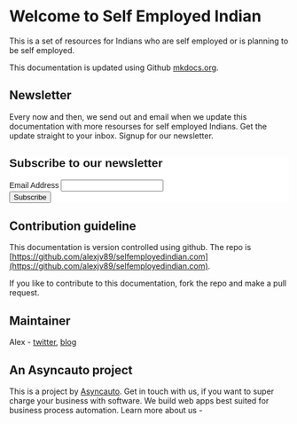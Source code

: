# Welcome to Self Employed Indian

This is a set of resources for Indians who are self employed or is planning to be self employed.

This documentation is updated using Github [mkdocs.org](https://mkdocs.org).

## Newsletter
Every now and then, we send out and email when we update this documentation with more resourses for self employed Indians. Get the update straight to your inbox. Signup for our newsletter. 


<!-- Begin Mailchimp Signup Form -->
<link href="//cdn-images.mailchimp.com/embedcode/classic-10_7.css" rel="stylesheet" type="text/css">
<style type="text/css">
	#mc_embed_signup{background:#fff; clear:left; font:14px Helvetica,Arial,sans-serif; }
	/* Add your own Mailchimp form style overrides in your site stylesheet or in this style block.
	   We recommend moving this block and the preceding CSS link to the HEAD of your HTML file. */
</style>
<div id="mc_embed_signup">
<form action="https://selfemployedindian.us10.list-manage.com/subscribe/post?u=b05da5fbe896c6494cd9f0d2d&amp;id=94a6e2c22a" method="post" id="mc-embedded-subscribe-form" name="mc-embedded-subscribe-form" class="validate" target="_blank" novalidate>
    <div id="mc_embed_signup_scroll">
	<h2>Subscribe to our newsletter</h2>
<div class="mc-field-group">
	<label for="mce-EMAIL">Email Address </label>
	<input type="email" value="" name="EMAIL" class="required email" id="mce-EMAIL">
</div>
	<div id="mce-responses" class="clear">
		<div class="response" id="mce-error-response" style="display:none"></div>
		<div class="response" id="mce-success-response" style="display:none"></div>
	</div>    <!-- real people should not fill this in and expect good things - do not remove this or risk form bot signups-->
    <div style="position: absolute; left: -5000px;" aria-hidden="true"><input type="text" name="b_b05da5fbe896c6494cd9f0d2d_94a6e2c22a" tabindex="-1" value=""></div>
    <div class="clear"><input type="submit" value="Subscribe" name="subscribe" id="mc-embedded-subscribe" class="button"></div>
    </div>
</form>
</div>
<script type='text/javascript' src='//s3.amazonaws.com/downloads.mailchimp.com/js/mc-validate.js'></script><script type='text/javascript'>(function($) {window.fnames = new Array(); window.ftypes = new Array();fnames[0]='EMAIL';ftypes[0]='email';fnames[1]='FNAME';ftypes[1]='text';fnames[2]='LNAME';ftypes[2]='text';fnames[3]='ADDRESS';ftypes[3]='address';fnames[4]='PHONE';ftypes[4]='phone';fnames[5]='BIRTHDAY';ftypes[5]='birthday';}(jQuery));var $mcj = jQuery.noConflict(true);</script>
<!--End mc_embed_signup-->


## Contribution guideline

This documentation is version controlled using github. The repo is [https://github.com/alexjv89/selfemployedindian.com](https://github.com/alexjv89/selfemployedindian.com). 

If you like to contribute to this documentation, fork the repo and make a pull request. 


## Maintainer
Alex - [twitter](https://twitter.com/alexjv89), [blog](https://www.echoalex.com/)


## An Asyncauto project
This is a project by [Asyncauto](https://www.asyncauto.com/). Get in touch with us, if you want to super charge your business with software. We build web apps best suited for business process automation. Learn more about us - 


